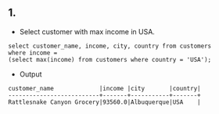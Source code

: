 ## 1. 
- Select customer with max income in USA.
```
select customer_name, income, city, country from customers 
where income = 
(select max(income) from customers where country = 'USA');
```

- Output
```
customer_name             |income |city       |country|
--------------------------+-------+-----------+-------+
Rattlesnake Canyon Grocery|93560.0|Albuquerque|USA    |
```